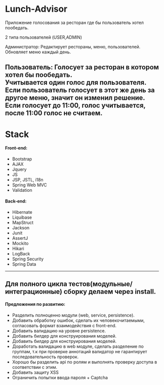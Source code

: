 # Lunch-Advisor
Приложение голосования за ресторан где бы пользователь хотел пообедать. <br>

2 типа пользователей (USER,ADMIN)

Администратор:
Редактирует рестораны, меню, пользователей.
Обновляет меню каждый день.

Пользователь:
Голосует за ресторан в котором хотел бы пообедать. <br>
Учитывается один голос для пользователя. <br>
Если пользователь голосует в этот же день за другое меню, значит он изменил решение. <br>
Если голосует до 11:00, голос учитывается, после 11:00 голос не считаем.
-----------------------------
# Stack
#### Front-end:
- Bootstrap
- AJAX
- Jquery
- JS
- JSP, JSTL, i18n
- Spring Web MVC
- Validation
#### Back-end:
- Hibernate
- Liquibase
- MapStruct
- Jackson
- Junit
- AssertJ
- Mockito
- Hikari
- LogBack
- Spring Security
- Spring Data
-----------------------------
Для полного цикла тестов(модульные/интеграционные) сборку делаем через install.
-----------------------------
#### Предложения по развитию:
- Разделить полноценно модули (web, service, persistence).
- Добавить обработку ошибок, сделать их человекочитаемыми, согласовать формат взаимодействия с front-end.
- Добавить валидацию на уровне persistence.
- Добавить билдер для конструирования моделей.
- Добавить билдер для конструирования моделей.
- Доработать валидацию в web модуле, сделать разделение по группам, т.к при проверке аннотаций валидатор не гарантирует последовательность проверок.
- Хорошо бы разделить api по ролям и выполнять проверку доступа в соответствии с этим.
- Добавить защиту XSS
- Ограничить попытки ввода пароля + Captcha
